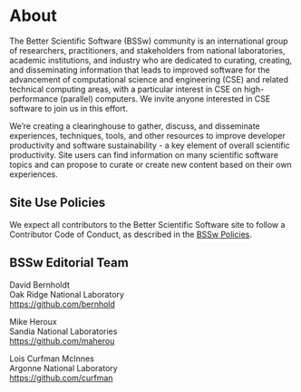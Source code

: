 # About

The Better Scientific Software (BSSw) community is an international group of researchers, practitioners, and stakeholders from national laboratories, academic institutions, and industry who are dedicated to curating, creating, and disseminating information that leads to improved software for the advancement of computational science and engineering (CSE) and related technical computing areas, with a particular interest in CSE on high-performance (parallel) computers.  We invite anyone interested in CSE software to join us in this effort.  

We’re creating a clearinghouse to gather, discuss, and disseminate experiences, techniques, tools, and other resources to improve developer productivity and software sustainability - a key element of overall scientific productivity.  Site users can find information on many scientific software topics and can propose to curate or create new content based on their own experiences.

## Site Use Policies
We expect all contributors to the Better Scientific Software site to follow a Contributor Code of Conduct, as described in the [BSSw Policies](Policies.md).

## BSSw Editorial Team

David Bernholdt<br/>
Oak Ridge National Laboratory<br/>
https://github.com/bernhold

Mike Heroux<br/>
Sandia National Laboratories<br/>
https://github.com/maherou

Lois Curfman McInnes<br/>
Argonne National Laboratory<br/>
https://github.com/curfman

<!---
Coming later: You can also <join our mailing list>, <read our blog>, and <send us mail>.
BSS Site: About
--->
